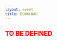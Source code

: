```yaml
---
layout: event
title: DOWNLOAD
---
```


<div>
    <h2 class="sub-title2 text-center" style="color: red;"><b>TO BE DEFINED</b></h2>
</div>